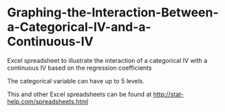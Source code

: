 # Graphing-the-Interaction-Between-a-Categorical-IV-and-a-Continuous-IV

Excel spreadsheet to illustrate the interaction of a categorical IV with a continuous IV based on the regression coefficients

The categorical variable can have up to 5 levels.

This and other Excel spreadsheets can be found at http://stat-help.com/spreadsheets.html
